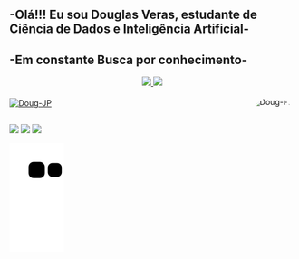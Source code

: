 ## -Olá!!! Eu sou Douglas Veras, estudante de Ciência de Dados e Inteligência Artificial-
## -Em constante Busca por conhecimento-

<div align="center">
  <a href="https://github.com/Douglas1546">
  <img width="45%" src="https://github-readme-stats.vercel.app/api?username=Douglas1546&show_icons=true&theme=highcontrast&include_all_commits=true&count_private=true"/>
  <img width="54%" src="https://github-readme-stats.vercel.app/api/top-langs/?username=Douglas1546&layout=compact&langs_count=7&theme=highcontrast"/>
</div>

<div style="display: inline_block"><br>
  <img align="center" alt="Doug-JP" height="30" width="40" src="https://cdn.jsdelivr.net/gh/devicons/devicon/icons/jupyter/jupyter-original-wordmark.svg">
   <img align="right" alt="Doug-Pic" height="130" style="border-radius:50px;" src="https://cdn.discordapp.com/attachments/869037129685143582/995734519166554182/png.png">
</div>
  
  ##
 
<div> 
  <a href="https://instagram.com/douglasveras_/?hl=pt-br" target="_blank"><img src="https://img.shields.io/badge/-Instagram-%23E4405F?style=for-the-badge&logo=instagram&logoColor=white" target="_blank"></a>
  <a href = "mailto:douglasveras159@gmail.com"><img src="https://img.shields.io/badge/-Gmail-%23333?style=for-the-badge&logo=gmail&logoColor=white" target="_blank"></a>
  <a href="https://www.linkedin.com/in/douglas-veras-8017b4210/" target="_blank"><img src="https://img.shields.io/badge/-LinkedIn-%230077B5?style=for-the-badge&logo=linkedin&logoColor=white" target="_blank"></a> 
</div>
 
![snake gif](https://github.com/Douglas1546/Douglas1546/blob/output/github-contribution-grid-snake.svg)
